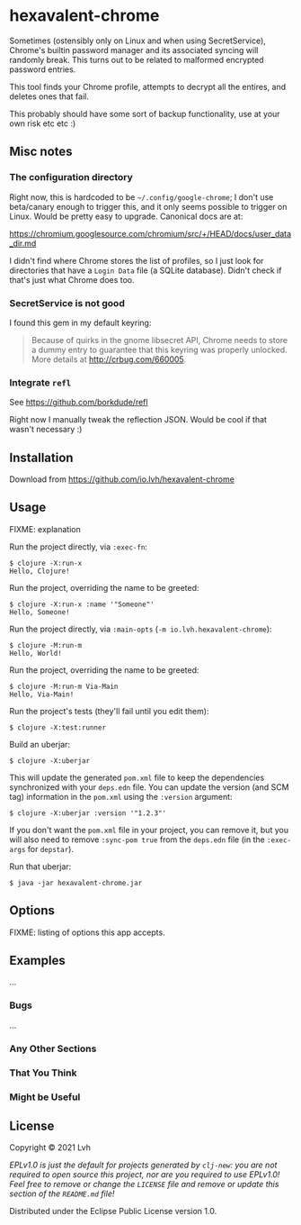 # hexavalent-chrome

Sometimes (ostensibly only on Linux and when using SecretService), Chrome's
builtin password manager and its associated syncing will randomly break. This
turns out to be related to malformed encrypted password entries.

This tool finds your Chrome profile, attempts to decrypt all the entires, and
deletes ones that fail.

This probably should have some sort of backup functionality, use at your own
risk etc etc :)

## Misc notes

### The configuration directory

Right now, this is hardcoded to be `~/.config/google-chrome`; I don't use
beta/canary enough to trigger this, and it only seems possible to trigger on
Linux. Would be pretty easy to upgrade. Canonical docs are at:

https://chromium.googlesource.com/chromium/src/+/HEAD/docs/user_data_dir.md

I didn't find where Chrome stores the list of profiles, so I just look for
directories that have a `Login Data` file (a SQLite database). Didn't check if
that's just what Chrome does too.

### SecretService is not good

I found this gem in my default keyring:

> Because of quirks in the gnome libsecret API, Chrome needs to store a dummy
> entry to guarantee that this keyring was properly unlocked. More details at
> http://crbug.com/660005.

### Integrate `refl`

See https://github.com/borkdude/refl

Right now I manually tweak the reflection JSON. Would be cool if that wasn't
necessary :)

## Installation

Download from https://github.com/io.lvh/hexavalent-chrome

## Usage

FIXME: explanation

Run the project directly, via `:exec-fn`:

    $ clojure -X:run-x
    Hello, Clojure!

Run the project, overriding the name to be greeted:

    $ clojure -X:run-x :name '"Someone"'
    Hello, Someone!

Run the project directly, via `:main-opts` (`-m io.lvh.hexavalent-chrome`):

    $ clojure -M:run-m
    Hello, World!

Run the project, overriding the name to be greeted:

    $ clojure -M:run-m Via-Main
    Hello, Via-Main!

Run the project's tests (they'll fail until you edit them):

    $ clojure -X:test:runner

Build an uberjar:

    $ clojure -X:uberjar

This will update the generated `pom.xml` file to keep the dependencies synchronized with
your `deps.edn` file. You can update the version (and SCM tag) information in the `pom.xml` using the
`:version` argument:

    $ clojure -X:uberjar :version '"1.2.3"'

If you don't want the `pom.xml` file in your project, you can remove it, but you will
also need to remove `:sync-pom true` from the `deps.edn` file (in the `:exec-args` for `depstar`).

Run that uberjar:

    $ java -jar hexavalent-chrome.jar

## Options

FIXME: listing of options this app accepts.

## Examples

...

### Bugs

...

### Any Other Sections
### That You Think
### Might be Useful

## License

Copyright © 2021 Lvh

_EPLv1.0 is just the default for projects generated by `clj-new`: you are not_
_required to open source this project, nor are you required to use EPLv1.0!_
_Feel free to remove or change the `LICENSE` file and remove or update this_
_section of the `README.md` file!_

Distributed under the Eclipse Public License version 1.0.
